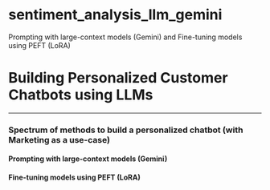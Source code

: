 # sentiment_analysis_llm_gemini
Prompting with large-context models (Gemini) and Fine-tuning models using PEFT (LoRA)

# Building Personalized Customer Chatbots using LLMs

---

### Spectrum of methods to build a personalized chatbot (with Marketing as a use-case)
#### Prompting with large-context models (Gemini)
#### Fine-tuning models using PEFT (LoRA)

